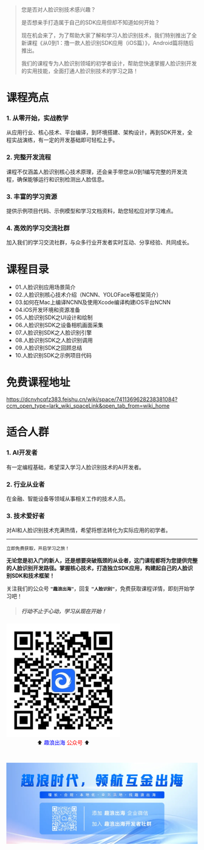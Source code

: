>您是否对人脸识别技术感兴趣？
>
>是否想亲手打造属于自己的SDK应用但却不知道如何开始？
>
>现在机会来了，为了帮助大家了解和学习人脸识别技术，我们特别推出了全新课程《从0到1：撸一款人脸识别SDK应用（iOS篇）》，Android篇将随后推出。
>
>我们的课程专为人脸识别领域的初学者设计，帮助您快速掌握人脸识别开发的实用技能，全面打通人脸识别技术的学习之路！

# 课程亮点
### 1. 从零开始，实战教学
从应用行业、核心技术、平台编译，到环境搭建、架构设计，再到SDK开发，全程实战演练，有一定的开发基础即可轻松上手。
### 2. 完整开发流程
课程不仅涵盖人脸识别核心技术原理，还会亲手带您从0到1编写完整的开发流程，确保能够运行和识别检测出人脸信息。
### 3. 丰富的学习资源
提供示例项目代码、示例模型和学习文档资料，助您轻松应对学习难点。
### 4. 高效的学习交流社群
加入我们的学习交流社群，与众多行业开发者实时互动、分享经验、共同成长。
 
# 课程目录
- 01.人脸识别应用场景简介
- 02.人脸识别核心技术介绍（NCNN、YOLOFace等框架简介）
- 03.如何在Mac上编译NCNN及使用Xcode编译构建iOS平台NCNN
- 04.iOS开发环境和资源准备
- 05.人脸识别SDK之UI设计和绘制
- 06.人脸识别SDK之设备相机画面采集
- 07.人脸识别SDK之人脸识别引擎
- 08.人脸识别SDK之人脸识别调用
- 09.人脸识别SDK之回顾总结
- 10.人脸识别SDK之示例项目代码

# 免费课程地址

https://dcnvhcqfz383.feishu.cn/wiki/space/7411369628238381084?ccm_open_type=lark_wiki_spaceLink&open_tab_from=wiki_home
 
# 适合人群
### 1. AI开发者
有一定编程基础，希望深入学习人脸识别技术的AI开发者。
### 2. 行业从业者
在金融、智能设备等领域从事相关工作的技术人员。
### 3. 技术爱好者
对AI和人脸识别技术充满热情，希望将想法转化为实际应用的初学者。
 

 -----


`立即免费获取，开启学习之旅！`

**无论您是初入门的新人，还是想要突破瓶颈的从业者，这门课程都将为您提供完整的人脸识别开发路径。掌握核心技术，打造独立SDK应用，构建起自己的人脸识别SDK和技术框架！**
 

关注我们的公众号 **` "趣浪出海" `**，回复 **` "人脸识别" `**，免费获取课程详情，即刻开始学习吧！

> 
> ##### 行动不止于心动，学习从现在开始！
> 


  <div>
        <div>
            <img src="./趣浪出海.jpg" alt="Image" width="300">
        </div>
        <div style="text-align: center; width: 300px;display: block;">
            ⬆️<font color="blue" style="text-align: center;"> 趣浪出海</font>
            <font color="red">公众号 </font>⬆️
        </div>
    </div>




<div style=" height: 30px;display: block;">
</div>

![image.png](./趣浪阿文.png)


